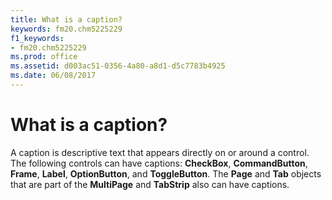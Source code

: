 ```yaml
---
title: What is a caption?
keywords: fm20.chm5225229
f1_keywords:
- fm20.chm5225229
ms.prod: office
ms.assetid: d003ac51-0356-4a80-a8d1-d5c7783b4925
ms.date: 06/08/2017
---
```



# What is a caption?

A caption is descriptive text that appears directly on or around a control. The following controls can have captions:  **CheckBox**, **CommandButton**, **Frame**, **Label**, **OptionButton**, and **ToggleButton**. The **Page** and **Tab** objects that are part of the **MultiPage** and **TabStrip** also can have captions.


